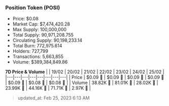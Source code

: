 
  ### Position Token (POSI)
  - Price: $0.08
  - Market Cap: $7,474,420.28
  - Max Supply: 100,000,000
  - Total Supply: 90,971,208.755
  - Circulating Supply: 90,198,233.14
  - Total Burn: 772,975.614
  - Holders: 727,799
  - Transactions: 5,663,855
  - Volume: $389,384,849.86

  **7D Price & Volume**
  | | 19&#x2F;02 | 20&#x2F;02 | 21&#x2F;02 | 22&#x2F;02 | 23&#x2F;02 | 24&#x2F;02 | 25&#x2F;02 |
  |---|---|---|---|---|---|---|---|
  | Price | $0.09 🔻 | $0.09 🚀 | $0.09 🔻 | $0.09 🔻 | $0.09 🚀 | $0.08 🔻 | $0.08 🔻 |
  | Volume | 38.82K 🔻 | 81.01K 🚀 | 28.02K 🔻 | 23.99K 🔻 | 44.16K 🚀 | 71.71K 🚀 | 2.97K 🔻 |

  > updated_at: Feb 25, 2023 6:13 AM
